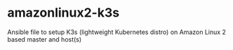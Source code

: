 # amazonlinux2-k3s
Ansible file to setup K3s (lightweight Kubernetes distro) on Amazon Linux 2 based master and host(s)
